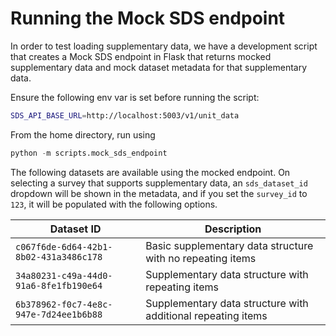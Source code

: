 # Running the Mock SDS endpoint

In order to test loading supplementary data, we have a development script that creates a Mock SDS endpoint in Flask that
returns mocked supplementary data and mock dataset metadata for that supplementary data.

Ensure the following env var is set before running the script:
```bash
SDS_API_BASE_URL=http://localhost:5003/v1/unit_data
```

From the home directory, run using
```python
python -m scripts.mock_sds_endpoint
```

The following datasets are available using the mocked endpoint. On selecting a survey that supports supplementary data, an `sds_dataset_id` dropdown will be shown in the metadata, and if you set the `survey_id` to `123`, it will be populated with the following options.

| Dataset ID             | Description                                                |
|------------------------|------------------------------------------------------------|
| `c067f6de-6d64-42b1-8b02-431a3486c178` | Basic supplementary data structure with no repeating items |
| `34a80231-c49a-44d0-91a6-8fe1fb190e64`  | Supplementary data structure with repeating items          |
| `6b378962-f0c7-4e8c-947e-7d24ee1b6b88` | Supplementary data structure with additional repeating items |

